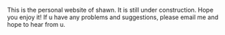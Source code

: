 This is the personal website of shawn.
It is still under construction.
Hope you enjoy it!
If u have any problems and suggestions, please email me and hope to hear from u.

